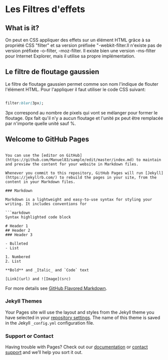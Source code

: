 # Les Filtres d'effets

## What is it?

On peut en CSS appliquer des effets sur un élément HTML grâce à sa propriété CSS "filter" et sa version préfixée "-webkit-filter.Il n'existe pas de version préfixée -o-filter, -moz-filter. Il existe bien une version -ms-filter pour Internet Explorer, mais il utilise sa propre implémentation.

## Le filtre de floutage gaussien

Le filtre de floutage gaussien permet comme son nom l'indique de flouter l'élément HTML. Pour l'appliquer il faut utiliser le code CSS suivant:

```CSS

filter:blur(3px);

```
3px correspond au nombre de pixels qui vont se mélanger pour former le floutage. 0px fait qu'il n'y a aucun floutage et l'unité px peut être remplacée par n'importe quelle unité sauf %.
  
## Welcome to GitHub Pages
```

You can use the [editor on GitHub](https://github.com/Manuel83/sample/edit/master/index.md) to maintain and preview the content for your website in Markdown files.

Whenever you commit to this repository, GitHub Pages will run [Jekyll](https://jekyllrb.com/) to rebuild the pages in your site, from the content in your Markdown files.

### Markdown

Markdown is a lightweight and easy-to-use syntax for styling your writing. It includes conventions for

```markdown
Syntax highlighted code block

# Header 1
## Header 2
### Header 3

- Bulleted
- List

1. Numbered
2. List

**Bold** and _Italic_ and `Code` text

[Link](url) and ![Image](src)
```

For more details see [GitHub Flavored Markdown](https://guides.github.com/features/mastering-markdown/).

### Jekyll Themes

Your Pages site will use the layout and styles from the Jekyll theme you have selected in your [repository settings](https://github.com/Manuel83/sample/settings). The name of this theme is saved in the Jekyll `_config.yml` configuration file.

### Support or Contact

Having trouble with Pages? Check out our [documentation](https://help.github.com/categories/github-pages-basics/) or [contact support](https://github.com/contact) and we’ll help you sort it out.
